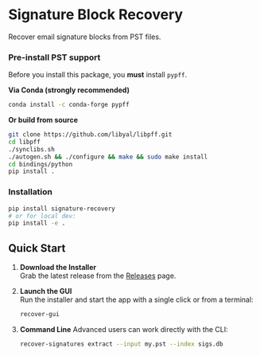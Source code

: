 # Signature Block Recovery

Recover email signature blocks from PST files.

### Pre-install PST support

Before you install this package, you **must** install `pypff`.

**Via Conda (strongly recommended)**
```bash
conda install -c conda-forge pypff
```

**Or build from source**
```bash
git clone https://github.com/libyal/libpff.git
cd libpff
./synclibs.sh
./autogen.sh && ./configure && make && sudo make install
cd bindings/python
pip install .
```

### Installation
```bash
pip install signature-recovery
# or for local dev:
pip install -e .
```

## Quick Start

1. **Download the Installer**  
   Grab the latest release from the [Releases](https://github.com/epic-serendipity/Signature-Block-Recovery/releases) page.

2. **Launch the GUI**  
   Run the installer and start the app with a single click or from a terminal:
   ```bash
   recover-gui
   ```

3. **Command Line**
   Advanced users can work directly with the CLI:
   ```bash
   recover-signatures extract --input my.pst --index sigs.db
   ```
